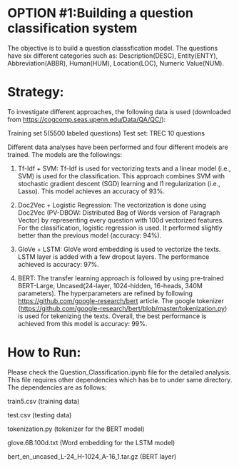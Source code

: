 # OPTION #1​: ​Building a question classification system

The objective is to build a question classsfication model. The questions have six different categories such as: Description(DESC), Entity(ENTY), Abbreviation(ABBR), Human(HUM), Location(LOC), Numeric Value(NUM).

# Strategy:
To investigate different approaches, the following data is used (downloaded from https://cogcomp.seas.upenn.edu/Data/QA/QC/):

Training set 5(5500 labeled questions)
Test set: TREC 10 questions

Different data analyses have been performed and four different models are trained. The models are the followings:

1. Tf-Idf + SVM: Tf-Idf is used for vectorizing texts and a linear model (i.e., SVM) is used for the classification. This approach combines SVM with stochastic gradient descent (SGD) learning and l1 regularization (i.e., Lasso). This model achieves an accuracy of 93%.   

2. Doc2Vec + Logistic Regression: The vectorization is done using Doc2Vec (PV-DBOW: Distributed Bag of Words version of Paragraph Vector) by representing every question with 100d vectorized features. For the classification, logistic regression is used. It performed slightly better than the previous model (accuracy: 94%). 

3. GloVe + LSTM: GloVe word embedding is used to vectorize the texts. LSTM layer is added with a few dropout layers. The performance achieved is accuracy: 97%.

4. BERT: The transfer learning approach is followed by using pre-trained BERT-Large, Uncased(24-layer, 1024-hidden, 16-heads, 340M parameters). The hyperparameters are refined by following https://github.com/google-research/bert article. The google tokenizer (https://github.com/google-research/bert/blob/master/tokenization.py) is used for tekenizing the texts. Overall, the best performance is achieved from this model is accuracy: 99%.

# How to Run:
Please check the Question_Classification.ipynb file for the detailed analysis. This file requires other dependencies which has be to under same directory. The dependencies are as follows:

train5.csv (training data)

test.csv (testing data)

tokenization.py (tokenizer for the BERT model)

glove.6B.100d.txt (Word embedding for the LSTM model)

bert_en_uncased_L-24_H-1024_A-16_1.tar.gz (BERT layer)
